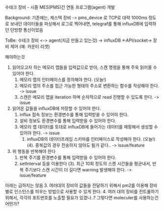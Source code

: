 수테크 장비 - 시즐 MES(PMS)간 연동 프로그램(agent) 개발

Background: 
   기존에는,
   제스텍 장비 -> pms_device 로 TCP로 대략 1000ms 정도로 보내던 데이터들을 파싱해서 로그로 찍어내면, telegraf를 통해 influxDB에 입력하던 단방향 통신이었음

ToBe:
   수테크 장비 <-> agent(지금 만들고 있는것) -> influxDB
                      <-API/socket-> 장비 제어 (예: 카운터 리셋) 


해야하는것

1. 읽어오고자 하는 메모리 맵들을 입력값으로 받아, 스캔 명령을 통해 주욱 읽어올 수 있어야 한다.
   1. 메모리 맵의 인터페이스를 정의해야 한다. (오늘!)
   2. 메모리 맵의 주소를 접근 가능한 형태의 주소로 변환하는 함수를 작성해야 한다. -> issue
   3. 스캔은 메모리 맵을 iteration 하며 순차적으로 read 진행할 수 있도록 한다. -> issue
2. 읽어온 값들을 influxDB에 저장할 수 있어야 한다.
   1. influx 접속 정보는 환경변수를 통해 입력받을 수 있어야 한다.
   2. 설비 정보도 환경변수를 통해 입력받을 수 있어야 한다.
   3. 메모리 맵 데이터를 토대로 influxDB에 들어가는 데이터를 매핑해서 생성할 수 있어야 한다. -> issue
      1. influxDB의 데이터프레임 스키마를 인터페이스로 작성해야 한다. (오늘!)
   (4). 중복값의 경우 전송하지 않아도 될거 같다.. -> issue/feature
3. 위 행동을 반복해야 한다
   1. 반복 주기를 환경변수를 통해 입력받을 수 있어야 한다.
   2. setInterval 등을 이용한다
   (3). 최근 10회 정도의 스캔 시간들을 평균내서, 반복 주기보다 스캔 시간이 더 길다면 warning 발생해야 한다. -> issue/feature

아래는 급하지는 않음
3. 여러대의 장비의 값들을 전달하기 위해서 pm2를 이용해 장비별로 인스턴스를 띄우는 방법으로 사용할 수 있게 한다.
4. 여러 대의 장비를 컨트롤하기 위해서, 각각의 포트번호를 노출할 필요가 있겠나..? 그렇다면 moleculer를 사용하는건 어떤가?